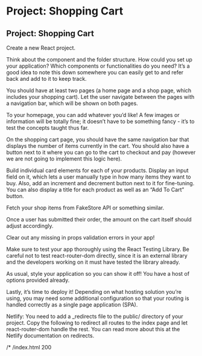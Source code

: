 # Project: Shopping Cart

## Project: Shopping Cart
Create a new React project.

Think about the component and the folder structure. How could you set up your application? Which components or functionalities do you need? It’s a good idea to note this down somewhere you can easily get to and refer back and add to it to keep track.

You should have at least two pages (a home page and a shop page, which includes your shopping cart). Let the user navigate between the pages with a navigation bar, which will be shown on both pages.

To your homepage, you can add whatever you’d like! A few images or information will be totally fine; it doesn’t have to be something fancy - it’s to test the concepts taught thus far.

On the shopping cart page, you should have the same navigation bar that displays the number of items currently in the cart. You should also have a button next to it where you can go to the cart to checkout and pay (however we are not going to implement this logic here).

Build individual card elements for each of your products. Display an input field on it, which lets a user manually type in how many items they want to buy. Also, add an increment and decrement button next to it for fine-tuning. You can also display a title for each product as well as an “Add To Cart” button.

Fetch your shop items from FakeStore API or something similar.

Once a user has submitted their order, the amount on the cart itself should adjust accordingly.

Clear out any missing in props validation errors in your app!

Make sure to test your app thoroughly using the React Testing Library. Be careful not to test react-router-dom directly, since it is an external library and the developers working on it must have tested the library already.

As usual, style your application so you can show it off! You have a host of options provided already.

Lastly, it’s time to deploy it! Depending on what hosting solution you’re using, you may need some additional configuration so that your routing is handled correctly as a single page application (SPA).

Netlify: You need to add a _redirects file to the public/ directory of your project. Copy the following to redirect all routes to the index page and let react-router-dom handle the rest. You can read more about this at the Netlify documentation on redirects.

/* /index.html 200
